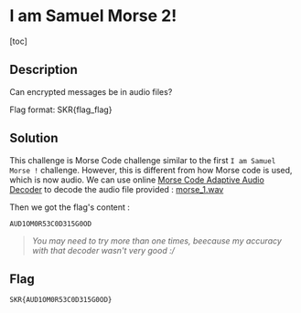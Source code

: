 # I am Samuel Morse 2!

[toc]

## Description
Can encrypted messages be in audio files?

Flag format: SKR{flag_flag}

## Solution
This challenge is Morse Code challenge similar to the first `I am Samuel Morse !` challenge.
However, this is different from how Morse code is used, which is now audio.
We can use online [Morse Code Adaptive Audio Decoder](https://morsecode.world/international/decoder/audio-decoder-adaptive.html) to decode the audio file provided : [morse_1.wav](./morse_1.wav)

Then we got the flag's content : 
```
AUD1OM0R53C0D315G0OD
``` 

> *You may need to try more than one times, beecause my accuracy with that decoder wasn't very good :/*


## Flag
```
SKR{AUD1OM0R53C0D315G0OD}
```
